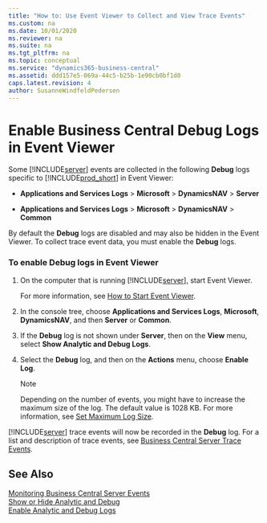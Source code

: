 ```yaml
---
title: "How to: Use Event Viewer to Collect and View Trace Events"
ms.custom: na
ms.date: 10/01/2020
ms.reviewer: na
ms.suite: na
ms.tgt_pltfrm: na
ms.topic: conceptual
ms.service: "dynamics365-business-central"
ms.assetid: ddd157e5-069a-44c5-b25b-1e90cb0bf1d0
caps.latest.revision: 4
author: SusanneWindfeldPedersen
---
```

# Enable Business Central Debug Logs in Event Viewer

Some [!INCLUDE[server](../developer/includes/server.md)] events are collected in the following **Debug** logs specific to [!INCLUDE[prod_short](../developer/includes/prod_short.md)] in Event Viewer:

-   **Applications and Services Logs** > **Microsoft** > **DynamicsNAV** > **Server**

- **Applications and Services Logs** > **Microsoft** > **DynamicsNAV** > **Common**

By default the **Debug** logs are disabled and may also be hidden in the Event Viewer. To collect trace event data, you must enable the **Debug** logs.  
  
### To enable Debug logs in Event Viewer  
  
1.  On the computer that is running [!INCLUDE[server](../developer/includes/server.md)], start Event Viewer.  
  
     For more information, see [How to Start Event Viewer](https://technet.microsoft.com/library/gg163894.aspx).  
  
2.  In the console tree, choose **Applications and Services Logs**, **Microsoft**, **DynamicsNAV**, and then **Server** or **Common**.  
  
3.  If the **Debug** log is not shown under **Server**, then on the **View** menu, select **Show Analytic and Debug Logs**.  
  
4.  Select the **Debug** log, and then on the **Actions** menu, choose **Enable Log**.  
  
    > [!NOTE]  
    >  Depending on the number of events, you might have to increase the maximum size of the log. The default value is 1028 KB. For more information, see [Set Maximum Log Size](https://go.microsoft.com/fwlink/?LinkID=517563).  
  
 [!INCLUDE[server](../developer/includes/server.md)] trace events will now be recorded in the **Debug** log. For a list and description of trace events, see [Business Central Server Trace Events](server-trace-events.md).  
  
## See Also  
 [Monitoring Business Central Server Events](monitor-server-events.md)    
 [Show or Hide Analytic and Debug](https://technet.microsoft.com/library/cc766275.aspx)   
 [Enable Analytic and Debug Logs](https://technet.microsoft.com/library/cc749492.aspx)
